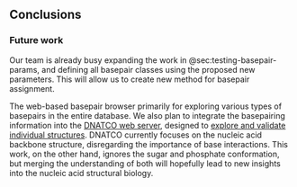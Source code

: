 ## Conclusions



### Future work

Our team is already busy expanding the work in @sec:testing-basepair-params, and defining all basepair classes using the proposed new parameters.
This will allow us to create new method for basepair assignment.

The web-based basepair browser primarily for exploring various types of basepairs in the entire database.
We also plan to integrate the basepairing information into the [DNATCO web server](https://dnatco.datmos.org), designed to [explore and validate individual structures](https://doi.org/10.1107/S2059798318000050).
DNATCO currently focuses on the nucleic acid backbone structure, disregarding the importance of base interactions.
This work, on the other hand, ignores the sugar and phosphate conformation, but merging the understanding of both will hopefully lead to new insights into the nucleic acid structural biology.
